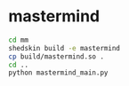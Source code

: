 # mastermind

```bash
cd mm
shedskin build -e mastermind
cp build/mastermind.so .
cd ..
python mastermind_main.py
```
